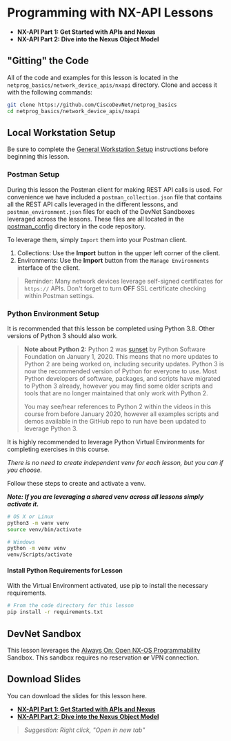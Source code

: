 # Programming with NX-API Lessons
* **NX-API Part 1: Get Started with APIs and Nexus**
* **NX-API Part 2: Dive into the Nexus Object Model**

## "Gitting" the Code
All of the code and examples for this lesson is located in the `netprog_basics/network_device_apis/nxapi` directory.  Clone and access it with the following commands:

```bash
git clone https://github.com/CiscoDevNet/netprog_basics
cd netprog_basics/network_device_apis/nxapi
```

## Local Workstation Setup
Be sure to complete the [General Workstation Setup](https://github.com/CiscoDevNet/netprog_basics/blob/master/readme_resources/workstation_setup.md) instructions before beginning this lesson.  

### Postman Setup
During this lesson the Postman client for making REST API calls is used.  For convenience we have included a `postman_collection.json` file that contains all the REST API calls leveraged in the different lessons, and `postman_environment.json` files for each of the DevNet Sandboxes leveraged across the lessons.  These files are all located in the [postman_config](https://github.com/CiscoDevNet/netprog_basics/tree/master/postman_config) directory in the code repository.  

To leverage them, simply `Import` them into your Postman client.  

1. Collections: Use the **Import** button in the upper left corner of the client.
2. Environments: Use the **Import** button from the `Manage Environments` interface of the client.  

> Reminder: Many network devices leverage self-signed certificates for `https://` APIs.  Don't forget to turn **OFF** SSL certificate checking within Postman settings.

### Python Environment Setup
It is recommended that this lesson be completed using Python 3.8.  Other versions of Python 3 should also work.

> **Note about Python 2:** Python 2 was [sunset](https://www.python.org/doc/sunset-python-2/) by Python Software Foundation on January 1, 2020. This means that no more updates to Python 2 are being worked on, including security updates.  Python 3 is now the recommended version of Python for everyone to use. Most Python developers of software, packages, and scripts have migrated to Python 3 already, however you may find some older scripts and tools that are no longer maintained that only work with Python 2. 
> 
> You may see/hear references to Python 2 within the videos in this course from before January 2020, however all examples scripts and demos available in the GitHub repo to run have been updated to leverage Python 3.

It is highly recommended to leverage Python Virtual Environments for completing exercises in this course.  

*There is no need to create independent venv for each lesson, but you can if you choose.*  

Follow these steps to create and activate a venv.  

***Note: If you are leveraging a shared venv across all lessons simply activate it.***

```bash
# OS X or Linux
python3 -m venv venv
source venv/bin/activate
```

```bash
# Windows
python -m venv venv
venv/Scripts/activate
```

#### Install Python Requirements for Lesson
With the Virtual Environment activated, use pip to install the necessary requirements.  

```bash
# From the code directory for this lesson
pip install -r requirements.txt
```

## DevNet Sandbox
This lesson leverages the [Always On: Open NX-OS Programmability](https://devnetsandbox.cisco.com/RM/Diagram/Index/dae38dd8-e8ee-4d7c-a21c-6036bed7a804?diagramType=Topology) Sandbox.  This sandbox requires no reservation **or** VPN connection.  


## Download Slides

You can download the slides for this lesson here.

* [**NX-API Part 1: Get Started with APIs and Nexus**](https://developer.cisco.com/fileMedia/download/de3355ca-aa6e-398a-9c09-5eedb28a957e)
* [**NX-API Part 2: Dive into the Nexus Object Model**](https://developer.cisco.com/fileMedia/download/baf5bda7-1337-330e-bcf6-a2b72cc6e65d)

> *Suggestion: Right click, "Open in new tab"*